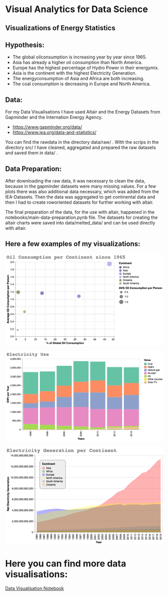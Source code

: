 # Visual Analytics for Data Science
## Visualizations of Energy Statistics

## Hypothesis:
- The global oilconsumption is increasing year by year since 1965.
- Asia has already a higher oil consumption than North America.
- Europe has the highest percentage of Hydro Power in their energymix.
- Asia is the continent with the highest Electricity Generation.
- The energyconsumption of Asia and Africa are both increasing.
- The coal consumption is decreasing in Europe and North America.

## Data:

For my Data Visualisations I have used Altair and the Energy Datasets from Gapminder and the Internation Energy Agency.
- https://www.gapminder.org/data/
- https://www.iea.org/data-and-statistics/

You can find the rawdata in the directory data/raw/ . 
With the scrips in the directory src/ I have cleaned, aggregated and prepared the raw datasets and saved them in data/ .

## Data Preparation:

After downloading the raw data, it was necessary to clean the data, because in the gapminder datasets were many missing values. For a few plots there was also additional data necessary, which was added from the IEA-Datasets. Then the data was aggregated to get continental data and then I had to create roworiented datasets for further working with altair.

The final preparation of the data, for the use with altair, happened in the notebooks/main-data-preparation.pynb file. The datasets for creating the altair charts were saved into data/melted_data/  and can be used directly with altair.

## Here a few examples of my visualizations:

![Oil Consumption per Continent](img/Oil_Cons_global.png)



![Energymix per Continent](img/energy_mix.png)



![Global Electricity Generation](img/electricity_generation_global.png)

# Here you can find more data visualisations:

  [Data Visualisation Notebook](https://github.com/RetoHe/visual-analytics-energy-data/blob/main/notebooks/Energy-Data-Visualizations.ipynb)
